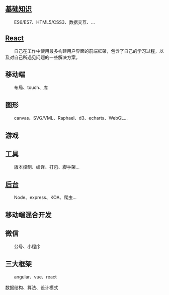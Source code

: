   
## [基础知识](full_stack/base/)  
&emsp;&emsp;ES6/ES7、HTML5/CSS3、数据交互、...   


## [React](full_stack/react/)
&emsp;&emsp;自己在工作中使用最多构建用户界面的前端框架，包含了自己的学习过程，以及对自己所遇见问题的一些解决方案。


## 移动端
&emsp;&emsp;布局、touch、库  


## 图形  
&emsp;&emsp;canvas、SVG/VML、Raphael、d3、echarts、WebGL...


## 游戏  


## 工具
&emsp;&emsp;版本控制、编译、打包、脚手架...  


## [后台](full_stack/node/)
&emsp;&emsp;Node、express、KOA、爬虫... 


## 移动端混合开发  


## 微信
&emsp;&emsp;公号、小程序 


## 三大框架
&emsp;&emsp;angular、vue、react 


数据结构、算法、设计模式  
